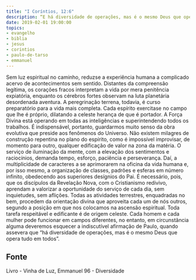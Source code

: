 ```yaml
---
title: "I Coríntios, 12:6"
description: “E há diversidade de operações, mas é o mesmo Deus que opera tudo em todos.” Paulo (I Coríntios, 12:6)
date: 2019-02-01 19:00:00
topics: 
- evangelho
- biblia
- jesus
- corintios
- paulo-de-tarso
- emmanuel
---
```



Sem luz espiritual no caminho, reduz­se a experiência humana a
complicado acervo de acontecimentos sem sentido.
Distantes da compreensão legítima, os corações fracos interpretam a vida
por mera penitência expiatória, enquanto os cérebros fortes observam na luta
planetária desordenada aventura.
A peregrinação terrena, todavia, é curso preparatório para a vida mais
completa. Cada espírito exercita­se no campo que lhe é próprio, dilatando a celeste
herança de que é portador.
A Força Divina está operando em todas as inteligências e superintendendo
todos os trabalhos.
É indispensável, portanto, guardarmos muito senso da obra evolutiva que
preside aos fenômenos do Universo.
Não existem milagres de construção repentina no plano do espírito, como é
impossível improvisar, de momento para outro, qualquer edificação de valor na zona
da matéria.
O serviço de iluminação da mente, com a elevação dos sentimentos e
raciocínios, demanda tempo, esforço, paciência e perseverança.
Daí, a multiplicidade de caracteres a se aprimorarem na oficina da vida
humana e, por isso mesmo, a organização de classes, padrões e esferas em número
infinito, obedecendo aos superiores desígnios do Pai.
É necessário, pois, que os discípulos da Revelação Nova, com o
Cristianismo redivivo, aprendam a valorizar a oportunidade do serviço de cada dia,
sem inquietudes, sem aflições. Todas as atividades terrestres, enquadradas no bem,
procedem da orientação divina que aproveita cada um de nós outros, segundo a
posição em que nos colocamos na ascensão espiritual.
Toda tarefa respeitável e edificante é de origem celeste. Cada homem e
cada mulher pode funcionar em campos diferentes, no entanto, em circunstância
alguma deveremos esquecer a indiscutível afirmação de Paulo, quando assevera que
“há diversidade de operações, mas é o mesmo Deus que opera tudo em todos”.




## Fonte
Livro - Vinha de Luz, Emmanuel
96 - Diversidade
